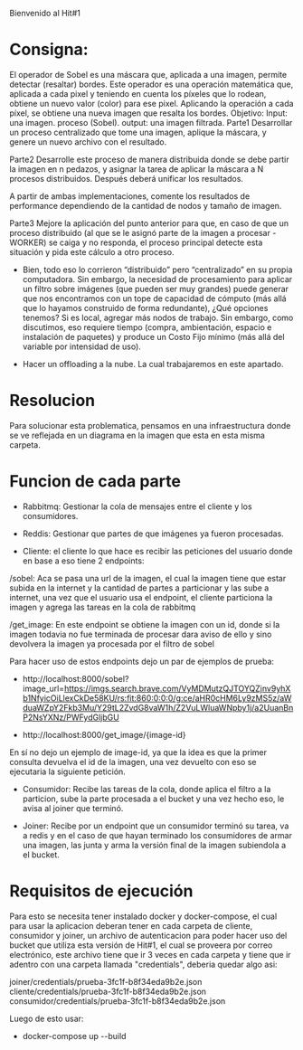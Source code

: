 Bienvenido al Hit#1

# Consigna:

El operador de Sobel es una máscara que, aplicada a una imagen, permite detectar (resaltar) bordes. Este operador es una operación matemática que, aplicada a cada pixel y teniendo en cuenta los píxeles que lo rodean, obtiene un nuevo valor (color) para ese pixel. Aplicando la operación a cada píxel, se obtiene una nueva imagen que resalta los bordes.
Objetivo: 
Input: una imagen. 
proceso (Sobel).
output: una imagen filtrada.
Parte1 
Desarrollar un proceso centralizado que tome una imagen, aplique la máscara, y genere un nuevo archivo con el resultado. 

Parte2 
Desarrolle este proceso de manera distribuida donde se debe partir la imagen en n pedazos, y asignar la tarea de aplicar la máscara a N procesos distribuidos. Después deberá unificar los resultados. 

A partir de ambas implementaciones, comente los resultados de performance dependiendo de la cantidad de nodos y tamaño de imagen.

Parte3 
Mejore la aplicación del punto anterior para que, en caso de que un proceso distribuido (al que se le asignó parte de la imagen a procesar - WORKER) se caiga y no responda, el proceso principal detecte esta situación y pida este cálculo a otro proceso.

- Bien, todo eso lo corrieron “distribuido” pero “centralizado” en su propia computadora. Sin embargo, la necesidad de procesamiento para aplicar un filtro sobre imágenes (que pueden ser muy grandes) puede generar que nos encontramos con un tope de capacidad de cómputo (más allá que lo hayamos construido de forma redundante), ¿Qué opciones tenemos?
Si es local, agregar más nodos de trabajo. Sin embargo, como discutimos, eso requiere tiempo (compra, ambientación, espacio e instalación de paquetes) y produce un Costo Fijo mínimo (más allá del variable por intensidad de uso). 

- Hacer un offloading a la nube. La cual trabajaremos en este apartado. 

# Resolucion

Para solucionar esta problematica, pensamos en una infraestructura donde se ve reflejada en un diagrama en la imagen que esta en esta misma carpeta.

# Funcion de cada parte

- Rabbitmq: Gestionar la cola de mensajes entre el cliente y los consumidores.

- Reddis: Gestionar que partes de que imágenes ya fueron procesadas.

- Cliente: el cliente lo que hace es recibir las peticiones del usuario donde en base a eso tiene 2 endpoints:

/sobel: Aca se pasa una url de la imagen, el cual la imagen tiene que estar subida en la internet y la cantidad de partes a particionar y las sube a internet, una vez que el usuario usa el endpoint, el cliente particiona la imagen y agrega las tareas en la cola de rabbitmq

/get_image: En este endpoint se obtiene la imagen con un id, donde si la imagen todavia no fue terminada de procesar dara aviso de ello y sino devolvera la imagen ya procesada por el filtro de sobel

Para hacer uso de estos endpoints dejo un par de ejemplos de prueba:

- http://localhost:8000/sobel?image_url=https://imgs.search.brave.com/VyMDMutzQJTOYQZjnv9yhXb1NfyicOiLlexCkDe58KU/rs:fit:860:0:0:0/g:ce/aHR0cHM6Ly9zMS5z/aWduaWZpY2Fkb3Mu/Y29tL2ZvdG8vaW1h/Z2VuLWluaWNpby1j/a2UuanBnP2NsYXNz/PWFydGljbGU

- http://localhost:8000/get_image/{image-id}

En sí no dejo un ejemplo de image-id, ya que la idea es que la primer consulta devuelva el id de la imagen, una vez devuelto con eso se ejecutaria la siguiente petición.

- Consumidor: Recibe las tareas de la cola, donde aplica el filtro a la particion, sube la parte procesada a el bucket y una vez hecho eso, le avisa al joiner que terminó.

- Joiner: Recibe por un endpoint que un consumidor terminó su tarea, va a redis y en el caso de que hayan terminado los consumidores de armar una imagen, las junta y arma la versión final de la imagen subiendola a el bucket.

# Requisitos de ejecución

Para esto se necesita tener instalado docker y docker-compose, el cual para usar la aplicacion deberan tener en cada carpeta de cliente, consumidor y joiner, un archivo de autenticacion para poder hacer uso del bucket que utiliza esta versión de Hit#1, el cual se proveera por correo electrónico, este archivo tiene que ir 3 veces en cada carpeta y tiene que ir adentro con una carpeta llamada "credentials", deberia quedar algo asi:

joiner/credentials/prueba-3fc1f-b8f34eda9b2e.json
cliente/credentials/prueba-3fc1f-b8f34eda9b2e.json
consumidor/credentials/prueba-3fc1f-b8f34eda9b2e.json

Luego de esto usar:

- docker-compose up --build


